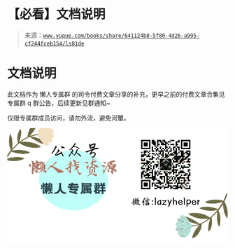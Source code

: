 # 【必看】文档说明

> 来源：[`www.yuque.com/books/share/641124b8-5f80-4d26-a995-cf244fceb154/ls81de`](https://www.yuque.com/books/share/641124b8-5f80-4d26-a995-cf244fceb154/ls81de)



# 文档说明 

此文档作为 懒人专属群 的司令付费文章分享的补充，更早之前的付费文章合集见专属群 q 群公告，后续更新见群通知~ 

仅限专属群成员访问，请勿外流，避免河蟹。 

![](img/81e2dd1a1807832385ae15db6479670d.png)